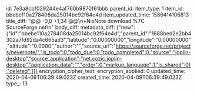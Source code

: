 id: 7e3a8cbf029244e4af760b9870f61bbb
parent_id: 
item_type: 1
item_id: bbebe110a278408da25014bc92f64e4d
item_updated_time: 1586414106813
title_diff: "@@ -0,0 +1,34 @@\n+NixNote download %7C SourceForge.net\n"
body_diff: 
metadata_diff: {"new":{"id":"bbebe110a278408da25014bc92f64e4d","parent_id":"1688bed2e2bb4302a7fd92da4c665ad3","latitude":"0.00000000","longitude":"0.00000000","altitude":"0.0000","author":"","source_url":"https://sourceforge.net/projects/nevernote/","is_todo":0,"todo_due":0,"todo_completed":0,"source":"joplin-desktop","source_application":"net.cozic.joplin-desktop","application_data":"","order":0,"markup_language":1,"is_shared":0},"deleted":[]}
encryption_cipher_text: 
encryption_applied: 0
updated_time: 2020-04-09T06:39:49.023Z
created_time: 2020-04-09T06:39:49.023Z
type_: 13
